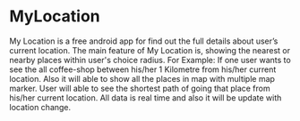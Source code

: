# MyLocation
My Location is a free android app for find out the full details about user’s current location. The main feature of My Location is, showing the nearest or nearby places within user's choice radius. For Example: If one user wants to see the all coffee-shop between his/her 1 Kilometre from his/her current location. Also it will able to show all the places in map with multiple map marker. User will able to see the shortest path of going that place from his/her current location. All data is real time and also it will be update with location change.

